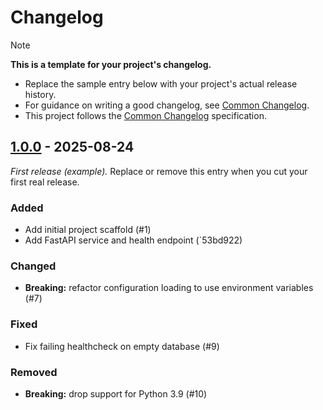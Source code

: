# Changelog


> [!NOTE]
> **This is a template for your project's changelog.**
>
> - Replace the sample entry below with your project's actual release history.
> - For guidance on writing a good changelog, see [Common Changelog](https://common-changelog.org/).
> - This project follows the [Common Changelog](https://common-changelog.org/) specification.

## [1.0.0] - 2025-08-24

_First release (example)._ Replace or remove this entry when you cut your first real release.

### Added
- Add initial project scaffold (#1)
- Add FastAPI service and health endpoint (`53bd922)

### Changed
- **Breaking:** refactor configuration loading to use environment variables (#7)

### Fixed
- Fix failing healthcheck on empty database (#9)

### Removed
- **Breaking:** drop support for Python 3.9 (#10)

[1.0.0]: https://github.com/owner/name/releases/tag/v1.0.0
